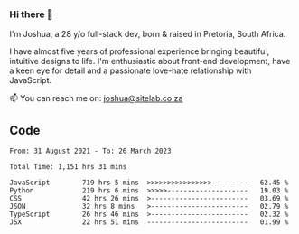 ### Hi there 👋

I'm Joshua, a 28 y/o full-stack dev, born & raised in Pretoria, South Africa. 

I have almost five years of professional experience bringing beautiful, intuitive designs to life. I'm enthusiastic about front-end development, have a keen eye for detail and a passionate love-hate relationship with JavaScript.

📫 You can reach me on: joshua@sitelab.co.za

## **Code**

<!--START_SECTION:waka-->

```text
From: 31 August 2021 - To: 26 March 2023

Total Time: 1,151 hrs 31 mins

JavaScript        719 hrs 5 mins  >>>>>>>>>>>>>>>>---------   62.45 %
Python            219 hrs 6 mins  >>>>>--------------------   19.03 %
CSS               42 hrs 26 mins  >------------------------   03.69 %
JSON              32 hrs 8 mins   >------------------------   02.79 %
TypeScript        26 hrs 46 mins  >------------------------   02.32 %
JSX               22 hrs 51 mins  -------------------------   01.99 %
```

<!--END_SECTION:waka-->
